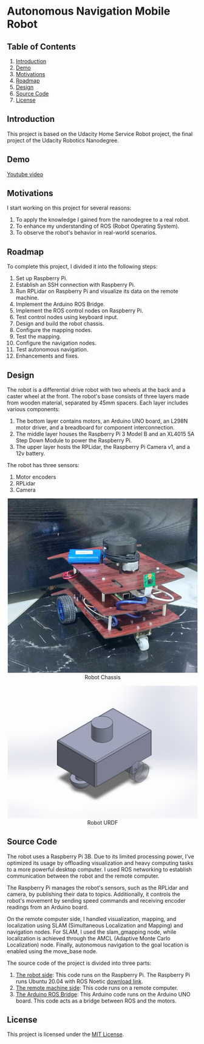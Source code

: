 # Autonomous Navigation Mobile Robot

## Table of Contents

1. [Introduction](#introduction)
2. [Demo](#demo)
3. [Motivations](#motivations)
4. [Roadmap](#roadmap)
5. [Design](#design)
6. [Source Code](#source-code)
7. [License](#license)

## Introduction
This project is based on the Udacity Home Service Robot project, the final project of the Udacity Robotics Nanodegree.

## Demo
[Youtube video](https://youtu.be/6-blbdkCTCw?si=ebP5qN-LpaIK6vIa)

## Motivations
I start working on this project for several reasons:
1. To apply the knowledge I gained from the nanodegree to a real robot.
2. To enhance my understanding of ROS (Robot Operating System).
3. To observe the robot's behavior in real-world scenarios.

## Roadmap
To complete this project, I divided it into the following steps:
1. Set up Raspberry Pi.
2. Establish an SSH connection with Raspberry Pi.
3. Run RPLidar on Raspberry Pi and visualize its data on the remote machine.
4. Implement the Arduino ROS Bridge.
5. Implement the ROS control nodes on Raspberry Pi.
6. Test control nodes using keyboard input.
7. Design and build the robot chassis.
8. Configure the mapping nodes.
9. Test the mapping.
10. Configure the navigation nodes.
11. Test autonomous navigation.
12. Enhancements and fixes.

## Design
The robot is a differential drive robot with two wheels at the back and a caster wheel at the front.
The robot's base consists of three layers made from wooden material, separated by 45mm spacers. Each layer includes various components:
1. The bottom layer contains motors, an Arduino UNO board, an L298N motor driver, and a breadboard for component interconnection.
2. The middle layer houses the Raspberry Pi 3 Model B and an XL4015 5A Step Down Module to power the Raspberry Pi.
3. The upper layer hosts the RPLidar, the Raspberry Pi Camera v1, and a 12v battery.

The robot has three sensors:
1. Motor encoders
2. RPLidar
3. Camera

<p align="center" width="100%">
    <img src="images/robot.jpg" alt="Robot" width="500">
    <br>Robot Chassis
</p>

<p align="center" width="100%">
    <img src="images/urdf.JPG" alt="Robot" width="500">
    <br>Robot URDF
</p>

## Source Code

The robot uses a Raspberry Pi 3B. Due to its limited processing power, I've optimized its usage by offloading visualization and heavy computing tasks to a more powerful desktop computer. I used ROS networking to establish communication between the robot and the remote computer.

The Raspberry Pi manages the robot's sensors, such as the RPLidar and camera, by publishing their data to topics. Additionally, it controls the robot's movement by sending speed commands and receiving encoder readings from an Arduino board.

On the remote computer side, I handled visualization, mapping, and localization using SLAM (Simultaneous Localization and Mapping) and navigation nodes. For SLAM, I used the slam_gmapping node, while localization is achieved through the AMCL (Adaptive Monte Carlo Localization) node. Finally, autonomous navigation to the goal location is enabled using the move_base node.


The source code of the project is divided into three parts:
1. [The robot side](/Robot-Local): This code runs on the Raspberry Pi. The Raspberry Pi runs Ubuntu 20.04 with ROS Noetic [download link](https://learn.ubiquityrobotics.com/noetic_pi_image_downloads).
2. [The remote machine side](/Remote-Machine): This code runs on a remote computer.
3. [The Arduino ROS Bridge](https://github.com/EngAhmed53/ROS-Arduino-Bridge): This Arduino code runs on the Arduino UNO board. This code acts as a bridge between ROS and the motors.

## License
This project is licensed under the [MIT License](LICENSE).
